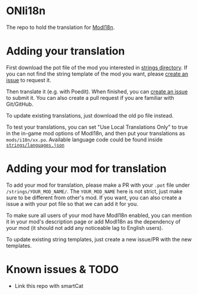 # ONIi18n
The repo to hold the translation for [ModI18n](https://github.com/ONI-Wiki-zh/ModI18n).

# Adding your translation
First download the pot file of the mod you interested in [strings directory](/strings). If you can not find the string template of the mod you want, please [create an issue](https://github.com/ONI-Wiki-zh/ONIi18n/issues) to request it.

Then translate it (e.g. with Poedit). When finished, you can [create an issue](https://github.com/ONI-Wiki-zh/ONIi18n/issues) to submit it. You can also create a pull request if you are familiar with Git/GitHub.

To update existing translations, just download the old po file instead.

To test your translations, you can set "Use Local Translations Only" to true in the in-game mod options of ModI18n, and then put your translations as `mods/i18n/xx.po`. Available language code could be found inside [`strings/languages.json`](/strings/languages.json)

# Adding your mod for translation
To add your mod for translation, please make a PR with your `.pot` file under `/strings/YOUR_MOD_NAME/`. The `YOUR_MOD_NAME` here is not strict, just make sure to be different from other's mod. If you want, you can also create a issue a with your pot file so that we can add it for you.

To make sure all users of your mod have ModI18n enabled, you can mention it in your mod's description page or add ModI18n as the dependency of your mod (it should not add any noticeable lag to English users).

To update existing string templates, just create a new issue/PR with the new templates.

# Known issues & TODO
- Link this repo with smartCat
